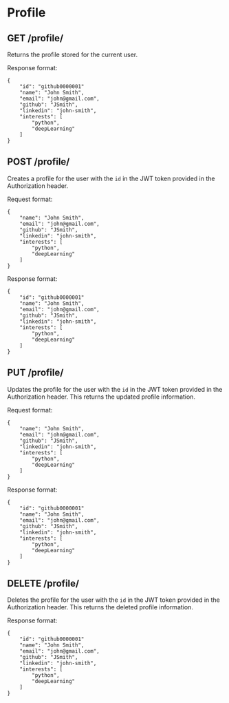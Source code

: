 Profile
============


GET /profile/
-------------------------

Returns the profile stored for the current user.

Response format:
```
{
    "id": "github0000001"
    "name": "John Smith",
    "email": "john@gmail.com",
    "github": "JSmith",
    "linkedin": "john-smith",
    "interests": [
        "python",
        "deepLearning"
    ]
}
```


POST /profile/
-------------------

Creates a profile for the user with the `id` in the JWT token provided in the Authorization header.

Request format:
```
{
    "name": "John Smith",
    "email": "john@gmail.com",
    "github": "JSmith",
    "linkedin": "john-smith",
    "interests": [
        "python",
        "deepLearning"
    ]
}
```

Response format:
```
{
    "id": "github0000001"
    "name": "John Smith",
    "email": "john@gmail.com",
    "github": "JSmith",
    "linkedin": "john-smith",
    "interests": [
        "python",
        "deepLearning"
    ]
}
```

PUT /profile/
------------------

Updates the profile for the user with the `id` in the JWT token provided in the Authorization header.
This returns the updated profile information.

Request format:
```
{
    "name": "John Smith",
    "email": "john@gmail.com",
    "github": "JSmith",
    "linkedin": "john-smith",
    "interests": [
        "python",
        "deepLearning"
    ]
}
```

Response format:
```
{
    "id": "github0000001"
    "name": "John Smith",
    "email": "john@gmail.com",
    "github": "JSmith",
    "linkedin": "john-smith",
    "interests": [
        "python",
        "deepLearning"
    ]
}
```


DELETE /profile/
------------------

Deletes the profile for the user with the `id` in the JWT token provided in the Authorization header.
This returns the deleted profile information.

Response format:
```
{
    "id": "github0000001"
    "name": "John Smith",
    "email": "john@gmail.com",
    "github": "JSmith",
    "linkedin": "john-smith",
    "interests": [
        "python",
        "deepLearning"
    ]
}
```